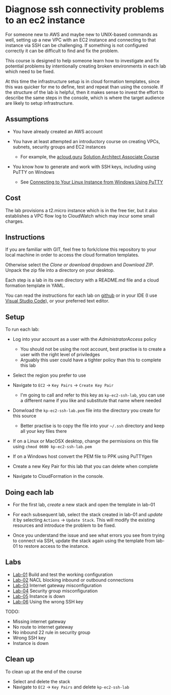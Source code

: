 # Diagnose ssh connectivity problems to an ec2 instance

For someone new to AWS and maybe new to UNIX-based commands as well, setting up a new VPC with an EC2 instance and connecting to that instance via SSH can be challenging. If something is not configured correctly it can be difficult to find and fix the problem.

This course is designed to help someone learn how to investigate and fix potential problems by intentionally creating broken environments in each lab which need to be fixed.

At this time the infrastructure setup is in cloud formation templates, since this was quicker for me to define, test and repeat than using the console. If the structure of the lab is helpful, then it makes sense to invest the effort to describe the same steps in the console, which is where the target audience are likely to setup infrastructure.


## Assumptions

* You have already created an AWS account

* You have at least attempted an introductory course on creating VPCs, subnets, security groups and EC2 instances
  * For example, the [acloud.guru](https://acloud.guru) [Solution Architect Associate Course](https://acloud.guru/learn/aws-certified-solutions-architect-associate])

* You know how to generate and work with SSH keys, including using PuTTY on Windows
  * See [Connecting to Your Linux Instance from Windows Using PuTTY](http://docs.aws.amazon.com/AWSEC2/latest/UserGuide/putty.html)


## Cost

The lab provisions a t2.micro instance which is in the free tier, but it also establishes a VPC flow log to CloudWatch which may incur some small charges.


## Instructions

If you are familiar with GIT, feel free to fork/clone this repository to your local machine in order to access the cloud formation templates.

Otherwise select the *Clone or download* dropdown and *Download ZIP*. Unpack the zip file into a directory on your desktop.

Each step is a lab in its own directory with a README.md file and a cloud formation template in YAML.

You can read the instructions for each lab on [github](https://github.com/davidchatz/aws-diagnose-ec2-ssh) or in your IDE (I use [Visual Studio Code](https://code.visualstudio.com/)), or your preferred text editor. 

## Setup

To run each lab:
* Log into your account as a user with the *AdministratorAccess* policy
  * You should not be using the root account, best practise is to create a user with the right level of priviledges 
  * Arguably this user could have a tighter policy than this to complete this lab

* Select the region you prefer to use

* Navigate to `EC2` -> `Key Pairs` -> `Create Key Pair`
  * I'm going to call and refer to this key as `kp-ec2-ssh-lab`, you can use a different name if you like and substitute that name where needed

* Donwload the `kp-ec2-ssh-lab.pem` file into the directory you create for this source
  * Better practise is to copy the file into your `~/.ssh` directory and keep all your key files there

* If on a Linux or MacOSX desktop, change the permissions on this file using `chmod 0600 kp-ec2-ssh-lab.pem`

* If on a Windows host convert the PEM file to PPK using PuTTYgen

* Create a new Key Pair for this lab that you can delete when complete

* Navigate to CloudFormation in the console.

## Doing each lab

* For the first lab, *create* a new stack and open the template in lab-01

* For each subsequent lab, select the stack created in lab-01 and *update* it by selecting `Actions` -> `Update Stack`. This will modify the existing resources and introduce the problem to be fixed.

* Once you understand the issue and see what errors you see from trying to connect via SSH, update the stack again using the template from lab-01 to restore access to the instance.

## Labs

* [Lab-01](./lab-01/README.md) Build and test the working configuration
* [Lab-02](./lab-02/README.md) NACL blocking inbound or outbound connections
* [Lab-03](./lab-03/README.yaml) Internet gateway misconfiguration
* [Lab-04](./lab-04/README.yaml) Security group misconfiguration
* [Lab-05](./lab-05/README.yaml) Instance is down
* [Lab-06](./lab-06/README.yaml) Using the wrong SSH key

TODO:
* Missing internet gateway
* No route to internet gateway
* No inbound 22 rule in security group
* Wrong SSH key
* Instance is down

## Clean up

To clean up at the end of the course
* Select and delete the stack
* Navigate to `EC2` -> `Key Pairs` and delete `kp-ec2-ssh-lab`

